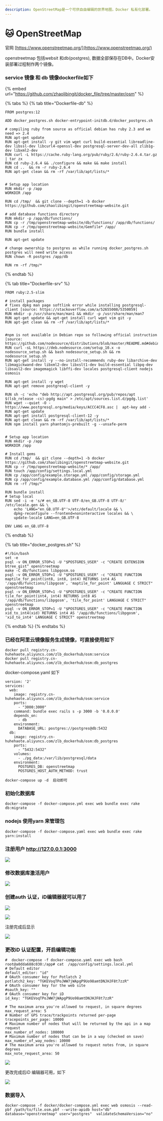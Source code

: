 ```yaml
---
description: OpenStreetMap是一个可供自由编辑的世界地图，Docker 私有化部署。
---
```


# 🐱 OpenStreetMap

官网 [https://www.openstreetmap.org/](https://www.openstreetmap.org/)

openstreetmap  包括websit 和db(postgres),  数据全部保存在DB中。Docker安装部署过程制作两个镜像。

### service 镜像 和 db 镜像dockerfile如下

{% embed url="https://github.com/zhaolibingit/docker_file/tree/master/osm" %}

{% tabs %}
{% tab title="Dockerfile-db" %}
```
FROM postgres:12

ADD docker_postgres.sh docker-entrypoint-initdb.d/docker_postgres.sh

# compiling ruby from source as official debian has ruby 2.3 and we need => 2.4
RUN apt-get update
RUN apt-get install -y git vim wget curl build-essential libreadline-dev libssl-dev libcurl4-openssl-dev postgresql-server-dev-all zlib1g-dev libxml2-dev
RUN curl -L https://cache.ruby-lang.org/pub/ruby/2.6/ruby-2.6.4.tar.gz | tar zx
RUN cd ruby-2.6.4 && ./configure && make && make install
RUN cd ..  && rm -r ruby-2.6.4
RUN apt-get clean && rm -rf /var/lib/apt/lists/*


# Setup app location
RUN mkdir -p /app
WORKDIR /app

RUN cd /tmp/  && git clone --depth=1 -b docker https://github.com/zhaolibingit/openstreetmap-website.git

# add database functions directory
RUN mkdir -p /app/db/functions/
RUN cp -r /tmp/openstreetmap-website/db/functions/ /app/db/functions/
RUN cp -r /tmp/openstreetmap-website/Gemfile* /app/
RUN bundle install

RUN apt-get update

# change ownership to postgres as while running docker_postgres.sh postgres will need write access
RUN chown -R postgres /app/db

RUN rm -rf /tmp/*
```
{% endtab %}

{% tab title="Dockerfile-srv" %}
```
FROM ruby:2.5-slim

# install packages
# fixes dpkg man page softlink error while installing postgresql-client [source: https://stackoverflow.com/a/52655008/5350059]
RUN mkdir -p /usr/share/man/man1 && mkdir -p /usr/share/man/man7
RUN apt-get update && apt-get install curl wget vim git -y
RUN apt-get clean && rm -rf /var/lib/apt/lists/*


#npm is not available in Debian repo so following official instruction [source: https://github.com/nodesource/distributions/blob/master/README.md#debinstall]
RUN curl -sL https://deb.nodesource.com/setup_10.x -o nodesource_setup.sh && bash nodesource_setup.sh && rm nodesource_setup.sh
RUN apt-get install -y --no-install-recommends ruby-dev libarchive-dev libmagickwand-dev libxml2-dev libxslt1-dev build-essential libpq-dev libsasl2-dev imagemagick libffi-dev locales postgresql-client nodejs osmosis

RUN apt-get install -y wget
RUN apt-get remove postgresql-client -y

RUN sh -c 'echo "deb http://apt.postgresql.org/pub/repos/apt $(lsb_release -cs)-pgdg main" > /etc/apt/sources.list.d/pgdg.list'
RUN wget --quiet -O - https://www.postgresql.org/media/keys/ACCC4CF8.asc |  apt-key add -
RUN apt-get update
RUN apt-get install postgresql-client-12 -y
RUN apt-get clean && rm -rf /var/lib/apt/lists/*
RUN npm install yarn phantomjs-prebuilt -g --unsafe-perm


# Setup app location
RUN mkdir -p /app
WORKDIR /app

# Install gems
RUN cd /tmp/  && git clone --depth=1 -b docker https://github.com/zhaolibingit/openstreetmap-website.git
RUN cp -r /tmp/openstreetmap-website/* /app/
RUN touch /app/config/settings.local.yml
RUN cp /app/config/example.storage.yml /app/config/storage.yml
RUN cp /app/config/example.database.yml /app/config/database.yml
RUN rm -rf /tmp/*

RUN bundle install
# Setup local
RUN sed -i -e 's/# en_GB.UTF-8 UTF-8/en_GB.UTF-8 UTF-8/' /etc/locale.gen && \
    echo 'LANG="en_GB.UTF-8"'>/etc/default/locale && \
    dpkg-reconfigure --frontend=noninteractive locales && \
    update-locale LANG=en_GB.UTF-8

ENV LANG en_GB.UTF-8
```
{% endtab %}

{% tab title="docker_postgres.sh" %}
```
#!/bin/bash
set -e
psql -v ON_ERROR_STOP=1 -U "$POSTGRES_USER" -c "CREATE EXTENSION btree_gist" openstreetmap
make -C db/functions libpgosm.so
psql -v ON_ERROR_STOP=1 -U "$POSTGRES_USER" -c "CREATE FUNCTION maptile_for_point(int8, int8, int4) RETURNS int4 AS '/app/db/functions/libpgosm', 'maptile_for_point' LANGUAGE C STRICT" openstreetmap
psql -v ON_ERROR_STOP=1 -U "$POSTGRES_USER" -c "CREATE FUNCTION tile_for_point(int4, int4) RETURNS int8 AS '/app/db/functions/libpgosm', 'tile_for_point' LANGUAGE C STRICT" openstreetmap
psql -v ON_ERROR_STOP=1 -U "$POSTGRES_USER" -c "CREATE FUNCTION xid_to_int4(xid) RETURNS int4 AS '/app/db/functions/libpgosm', 'xid_to_int4' LANGUAGE C STRICT" openstreetmap

```
{% endtab %}
{% endtabs %}

### 已经在阿里云镜像服务生成镜像，可直接使用如下

```
docker pull registry.cn-huhehaote.aliyuncs.com/zlb_dockerhub/osm:service
docker pull registry.cn-huhehaote.aliyuncs.com/zlb_dockerhub/osm:db_postgres
```

docker-compose.yaml 如下

```
version: '2'
services:
  web:
    image: registry.cn-huhehaote.aliyuncs.com/zlb_dockerhub/osm:service
    ports:
      - "3000:3000"
    command: bundle exec rails s -p 3000 -b '0.0.0.0'
    depends_on:
      - db
    environment:
      DATABASE_URL: postgres://postgres@db:5432
  db:
    image: registry.cn-huhehaote.aliyuncs.com/zlb_dockerhub/osm:db_postgres
    ports:
      - "5432:5432"
    volumes:
      - ./pg_data:/var/lib/postgresql/data
    environment:
      POSTGRES_DB: openstreetmap
      POSTGRES_HOST_AUTH_METHOD: trust
```

`docker-compose up -d  启动即可`

### 初始化数据库

```
docker-compose -f docker-compose.yml exec web bundle exec rake db:migrate
```

### nodejs 使用yarn 来管理包

```
docker-compose -f docker-compose.yaml exec web bundle exec rake yarn:install
```

### 注册用户 http://127.0.0.1:3000

![](<../../.gitbook/assets/image (7).png>)

### 修改数据库激活用户

![](<../../.gitbook/assets/image (13).png>)

### 创建auth 认证，iD编辑器就可以用了

![](<../../.gitbook/assets/image (10).png>)

![](<../../.gitbook/assets/image (12).png>)

注册完成后显示

![](<../../.gitbook/assets/image (8).png>)

### 更改iD 认证配置，开启编辑功能

```
#  docker-compose -f docker-compose.yaml exec web bash
root@a0dda688c030:/app# cat  /app/config/settings.local.yml
# Default editor
default_editor: "id"
# OAuth consumer key for Potlatch 2
potlatch2_key: "TGKEVoqTPoJWW7jWApgP9Uo98amtDNJHJF8t7zzR"
# OAuth consumer key for the web site
#oauth_key: ""
# OAuth consumer key for iD
id_key: "TGKEVoqTPoJWW7jWApgP9Uo98amtDNJHJF8t7zzR"

# The maximum area you're allowed to request, in square degrees
max_request_area: 5
# Number of GPS trace/trackpoints returned per-page
tracepoints_per_page: 10000
# Maximum number of nodes that will be returned by the api in a map request
max_number_of_nodes: 100000
# Maximum number of nodes that can be in a way (checked on save)
max_number_of_way_nodes: 10000
# The maximum area you're allowed to request notes from, in square degrees
max_note_request_area: 50
```

![](<../../.gitbook/assets/image (6).png>)

更改完成后iD 编辑器可用，如下

![](<../../.gitbook/assets/image (9).png>)

### 数据导入

```
docker-compose -f docker/docker-compose.yml exec web osmosis --read-pbf /path/to/file.osm.pbf --write-apidb host="db" database="openstreetmap" user="postgres"  validateSchemaVersion="no"
```
